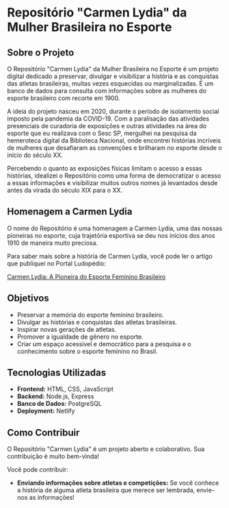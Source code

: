 # Repositório "Carmen Lydia" da Mulher Brasileira no Esporte 

## Sobre o Projeto

O Repositório "Carmen Lydia" da Mulher Brasileira no Esporte é um projeto digital dedicado a preservar, divulgar e visibilizar a história e as conquistas das atletas brasileiras, muitas vezes esquecidas ou marginalizadas. É um banco de dados para consulta com informações sobre as mulheres do esporte brasileiro com recorte em 1900.

A ideia do projeto nasceu em 2020, durante o período de isolamento social imposto pela pandemia da COVID-19. Com a paralisação das atividades presenciais de curadoria de exposições e outras atividades na área do esporte que eu realizava com o Sesc SP, mergulhei na pesquisa da hemeroteca digital da Biblioteca Nacional, onde encontrei histórias incríveis de mulheres que desafiaram as convenções e brilharam no esporte desde o início do século XX.

Percebendo o quanto as exposições físicas limitam o acesso a essas histórias, idealizei o Repositório como uma forma de democratizar o acesso a essas informações e visibilizar muitos outros nomes já levantados desde antes da virada do século XIX para o XX.

## Homenagem a Carmen Lydia

O nome do Repositório é uma homenagem a Carmen Lydia, uma das nossas pioneiras no esporte, cuja trajetória esportiva se deu nos inícios dos anos 1910 de maneira muito preciosa.

Para saber mais sobre a história de Carmen Lydia, você pode ler o artigo que publiquei no Portal Ludopédio:

[Carmen Lydia: A Pioneira do Esporte Feminino Brasileiro](https://ludopedio.org.br/arquibancada/carmen-lydia/?srsltid=AfmBOopVxW5nOTUPmm9qdlY5Swlm78vLUoZXh-TF-mGnmMOBD3sp2XDW)

## Objetivos

*   Preservar a memória do esporte feminino brasileiro.
*   Divulgar as histórias e conquistas das atletas brasileiras.
*   Inspirar novas gerações de atletas.
*   Promover a igualdade de gênero no esporte.
*   Criar um espaço acessível e democrático para a pesquisa e o conhecimento sobre o esporte feminino no Brasil.

## Tecnologias Utilizadas

*   **Frontend:** HTML, CSS, JavaScript
*   **Backend:** Node.js, Express
*   **Banco de Dados:** PostgreSQL
*   **Deployment:** Netlify

## Como Contribuir

O Repositório "Carmen Lydia" é um projeto aberto e colaborativo. Sua contribuição é muito bem-vinda!

Você pode contribuir:

*   **Enviando informações sobre atletas e competições:** Se você conhece a história de alguma atleta brasileira que merece ser lembrada, envie-nos as informações!


